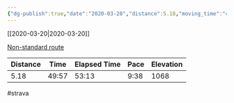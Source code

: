 ```yaml
---
{"dg-publish":true,"date":"2020-03-20","distance":5.18,"moving_time":"49:57","elapsed_time":"53:13","pace":"9:38","total_elevation_gain":1068,"url":"https://www.strava.com/activities/3201267048","permalink":"/01-personal/strava/2020-03-20-non-standard-route/","dgPassFrontmatter":true}
---
```



[[2020-03-20\|2020-03-20]]

[Non-standard route](https://www.strava.com/activities/3201267048)

| Distance | Time  | Elapsed Time | Pace | Elevation |
| -------- | ----- | ------------ | ---- | --------- |
| 5.18     | 49:57 | 53:13        | 9:38 | 1068      |




#strava
